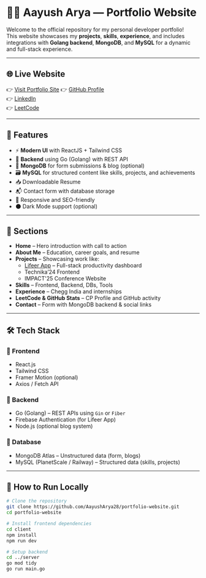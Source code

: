 # 🧑‍💻 Aayush Arya — Portfolio Website

Welcome to the official repository for my personal developer portfolio!  
This website showcases my **projects**, **skills**, **experience**, and includes integrations with **Golang backend**, **MongoDB**, and **MySQL** for a dynamic and full-stack experience.

---

## 🌐 Live Website

👉 [Visit Portfolio Site]([https://lifeer-app.vercel.app/](https://portfolio-main-aayusharya.vercel.app/))  
👉 [GitHub Profile](https://github.com/AayushArya28)  
👉 [LinkedIn](https://www.linkedin.com/in/aayusharyaiam/)  
👉 [LeetCode](https://leetcode.com/u/aayusharya_i_am/)

---

## 🚀 Features

- ⚡ **Modern UI** with ReactJS + Tailwind CSS  
- 🔐 **Backend** using Go (Golang) with REST API  
- 💾 **MongoDB** for form submissions & blog (optional)  
- 🗃️ **MySQL** for structured content like skills, projects, and achievements  
- 📥 Downloadable Resume  
- 📬 Contact form with database storage  
- 🔎 Responsive and SEO-friendly  
- 🌑 Dark Mode support (optional)

---

## 🧩 Sections

- **Home** – Hero introduction with call to action  
- **About Me** – Education, career goals, and resume  
- **Projects** – Showcasing work like:
  - [Lifeer App](https://lifeer-app.vercel.app/) – Full-stack productivity dashboard  
  - Technika’24 Frontend  
  - IMPACT'25 Conference Website  
- **Skills** – Frontend, Backend, DBs, Tools  
- **Experience** – Chegg India and internships  
- **LeetCode & GitHub Stats** – CP Profile and GitHub activity  
- **Contact** – Form with MongoDB backend & social links

---

## 🛠️ Tech Stack

### 🔹 Frontend
- React.js
- Tailwind CSS
- Framer Motion (optional)
- Axios / Fetch API

### 🔹 Backend
- Go (Golang) – REST APIs using `Gin` or `Fiber`
- Firebase Authentication (for Lifeer App)
- Node.js (optional blog system)

### 🔹 Database
- MongoDB Atlas – Unstructured data (form, blogs)
- MySQL (PlanetScale / Railway) – Structured data (skills, projects)

---

## 🧰 How to Run Locally

```bash
# Clone the repository
git clone https://github.com/AayushArya28/portfolio-website.git
cd portfolio-website

# Install frontend dependencies
cd client
npm install
npm run dev

# Setup backend
cd ../server
go mod tidy
go run main.go
